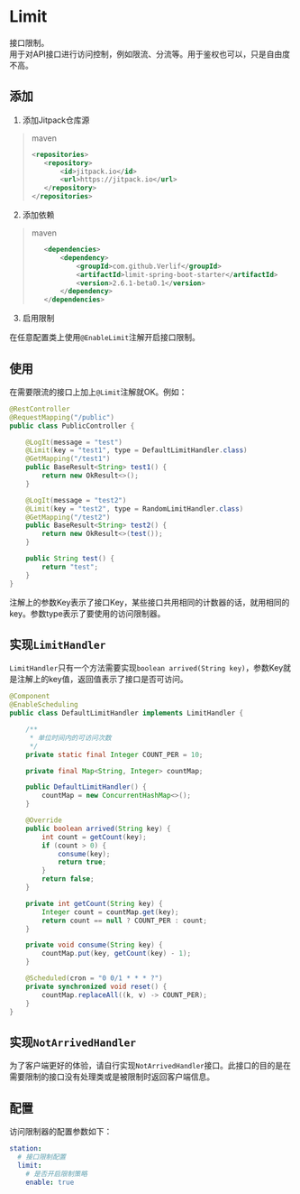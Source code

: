 # Limit

接口限制。  
用于对API接口进行访问控制，例如限流、分流等。用于鉴权也可以，只是自由度不高。

## 添加

1. 添加Jitpack仓库源

> maven
> ```xml
> <repositories>
>    <repository>
>        <id>jitpack.io</id>
>        <url>https://jitpack.io</url>
>    </repository>
> </repositories>
> ```

2. 添加依赖

> maven
> ```xml
>    <dependencies>
>        <dependency>
>            <groupId>com.github.Verlif</groupId>
>            <artifactId>limit-spring-boot-starter</artifactId>
>            <version>2.6.1-beta0.1</version>
>        </dependency>
>    </dependencies>
> ```

3. 启用限制

在任意配置类上使用`@EnableLimit`注解开启接口限制。

## 使用

在需要限流的接口上加上`@Limit`注解就OK。例如：

```java
@RestController
@RequestMapping("/public")
public class PublicController {

    @LogIt(message = "test")
    @Limit(key = "test1", type = DefaultLimitHandler.class)
    @GetMapping("/test1")
    public BaseResult<String> test1() {
        return new OkResult<>();
    }

    @LogIt(message = "test2")
    @Limit(key = "test2", type = RandomLimitHandler.class)
    @GetMapping("/test2")
    public BaseResult<String> test2() {
        return new OkResult<>(test());
    }

    public String test() {
        return "test";
    }
}
```

注解上的参数Key表示了接口Key，某些接口共用相同的计数器的话，就用相同的key。参数type表示了要使用的访问限制器。

## 实现`LimitHandler`

`LimitHandler`只有一个方法需要实现`boolean arrived(String key)`，参数Key就是注解上的key值，返回值表示了接口是否可访问。

```java
@Component
@EnableScheduling
public class DefaultLimitHandler implements LimitHandler {

    /**
     * 单位时间内的可访问次数
     */
    private static final Integer COUNT_PER = 10;

    private final Map<String, Integer> countMap;

    public DefaultLimitHandler() {
        countMap = new ConcurrentHashMap<>();
    }

    @Override
    public boolean arrived(String key) {
        int count = getCount(key);
        if (count > 0) {
            consume(key);
            return true;
        }
        return false;
    }

    private int getCount(String key) {
        Integer count = countMap.get(key);
        return count == null ? COUNT_PER : count;
    }

    private void consume(String key) {
        countMap.put(key, getCount(key) - 1);
    }

    @Scheduled(cron = "0 0/1 * * * ?")
    private synchronized void reset() {
        countMap.replaceAll((k, v) -> COUNT_PER);
    }
}
```

## 实现`NotArrivedHandler`

为了客户端更好的体验，请自行实现`NotArrivedHandler`接口。此接口的目的是在需要限制的接口没有处理类或是被限制时返回客户端信息。

## 配置

访问限制器的配置参数如下：
```yaml
station:
  # 接口限制配置
  limit:
    # 是否开启限制策略
    enable: true
```
